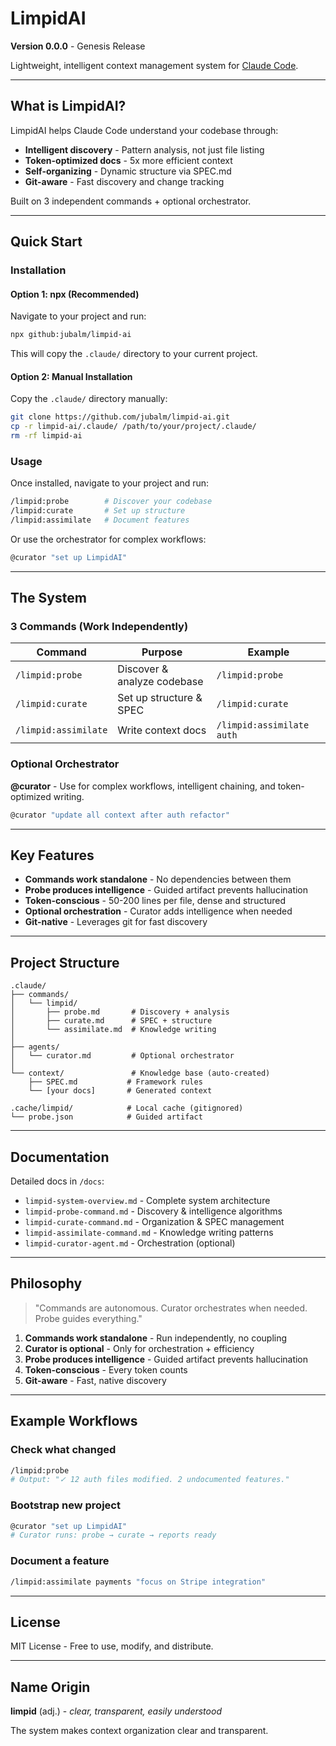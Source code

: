 # LimpidAI

**Version 0.0.0** - Genesis Release

Lightweight, intelligent context management system for [Claude Code](https://docs.claude.com/en/docs/claude-code).

---

## What is LimpidAI?

LimpidAI helps Claude Code understand your codebase through:
- **Intelligent discovery** - Pattern analysis, not just file listing
- **Token-optimized docs** - 5x more efficient context
- **Self-organizing** - Dynamic structure via SPEC.md
- **Git-aware** - Fast discovery and change tracking

Built on 3 independent commands + optional orchestrator.

---

## Quick Start

### Installation

#### Option 1: npx (Recommended)

Navigate to your project and run:
```bash
npx github:jubalm/limpid-ai
```

This will copy the `.claude/` directory to your current project.

#### Option 2: Manual Installation

Copy the `.claude/` directory manually:
```bash
git clone https://github.com/jubalm/limpid-ai.git
cp -r limpid-ai/.claude/ /path/to/your/project/.claude/
rm -rf limpid-ai
```

### Usage

Once installed, navigate to your project and run:
```bash
/limpid:probe        # Discover your codebase
/limpid:curate       # Set up structure
/limpid:assimilate   # Document features
```

Or use the orchestrator for complex workflows:
```bash
@curator "set up LimpidAI"
```

---

## The System

### 3 Commands (Work Independently)

| Command | Purpose | Example |
|---------|---------|---------|
| `/limpid:probe` | Discover & analyze codebase | `/limpid:probe` |
| `/limpid:curate` | Set up structure & SPEC | `/limpid:curate` |
| `/limpid:assimilate` | Write context docs | `/limpid:assimilate auth` |

### Optional Orchestrator

**@curator** - Use for complex workflows, intelligent chaining, and token-optimized writing.

```bash
@curator "update all context after auth refactor"
```

---

## Key Features

- **Commands work standalone** - No dependencies between them
- **Probe produces intelligence** - Guided artifact prevents hallucination
- **Token-conscious** - 50-200 lines per file, dense and structured
- **Optional orchestration** - Curator adds intelligence when needed
- **Git-native** - Leverages git for fast discovery

---

## Project Structure

```
.claude/
├── commands/
│   └── limpid/
│       ├── probe.md       # Discovery + analysis
│       ├── curate.md      # SPEC + structure
│       └── assimilate.md  # Knowledge writing
│
├── agents/
│   └── curator.md         # Optional orchestrator
│
└── context/               # Knowledge base (auto-created)
    ├── SPEC.md           # Framework rules
    └── [your docs]       # Generated context

.cache/limpid/            # Local cache (gitignored)
└── probe.json            # Guided artifact
```

---

## Documentation

Detailed docs in `/docs`:
- `limpid-system-overview.md` - Complete system architecture
- `limpid-probe-command.md` - Discovery & intelligence algorithms
- `limpid-curate-command.md` - Organization & SPEC management
- `limpid-assimilate-command.md` - Knowledge writing patterns
- `limpid-curator-agent.md` - Orchestration (optional)

---

## Philosophy

> "Commands are autonomous. Curator orchestrates when needed. Probe guides everything."

1. **Commands work standalone** - Run independently, no coupling
2. **Curator is optional** - Only for orchestration + efficiency
3. **Probe produces intelligence** - Guided artifact prevents hallucination
4. **Token-conscious** - Every token counts
5. **Git-aware** - Fast, native discovery

---

## Example Workflows

### Check what changed
```bash
/limpid:probe
# Output: "✓ 12 auth files modified. 2 undocumented features."
```

### Bootstrap new project
```bash
@curator "set up LimpidAI"
# Curator runs: probe → curate → reports ready
```

### Document a feature
```bash
/limpid:assimilate payments "focus on Stripe integration"
```

---

## License

MIT License - Free to use, modify, and distribute.

---

## Name Origin

**limpid** (adj.) - *clear, transparent, easily understood*

The system makes context organization clear and transparent.
